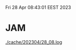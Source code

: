 Fri 28 Apr 08:43:01 EEST 2023
# JAM
<a href='./cache/202304/28_08.log'>./cache/202304/28_08.log</a>
